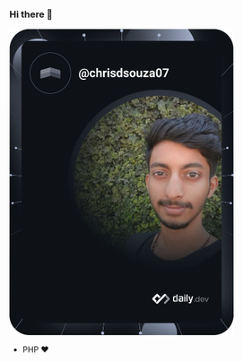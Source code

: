 ### Hi there 👋

<a href="https://app.daily.dev/chrisdsouza07"><img src="https://github.com/chrisdsouza07/chrisdsouza07/blob/master/devcard.svg" width="400" alt="Chris Dsouza's Dev Card"/></a>

<!--

Here are some ideas to get you started:

- 🔭 I’m currently working on ...
- 🌱 I’m currently learning ...
- 👯 I’m looking to collaborate on ...
- 🤔 I’m looking for help with ...
- 💬 Ask me about ...
- 📫 How to reach me: ...
- 😄 Pronouns: ...
- ⚡ Fun fact: ...
-->

- PHP ❤️
